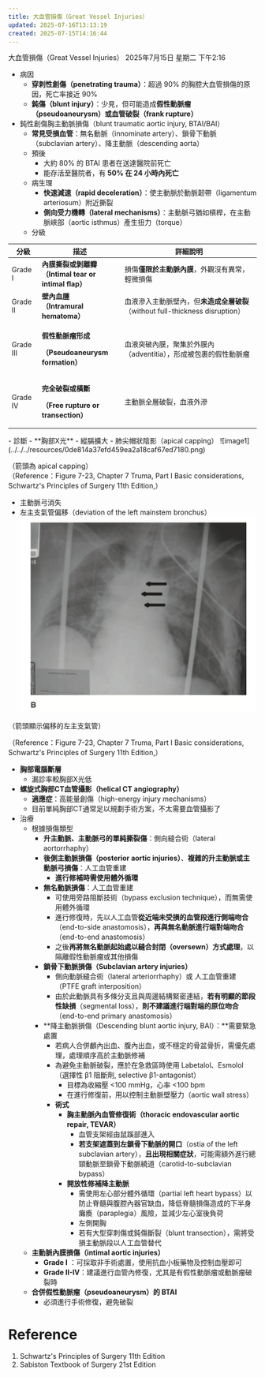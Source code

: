```yaml
---
title: 大血管損傷（Great Vessel Injuries）
updated: 2025-07-16T13:13:19
created: 2025-07-15T14:16:44
---
```


大血管損傷（Great Vessel Injuries）
2025年7月15日 星期二
下午2:16
- 病因
  - **穿刺性創傷（penetrating trauma）**：超過 90% 的胸腔大血管損傷的原因，死亡率接近 90%
  - **鈍傷（blunt injury）**：少見，但可能造成**假性動脈瘤（pseudoaneurysm）**或**血管破裂（frank rupture）**
- 鈍性創傷胸主動脈損傷（blunt traumatic aortic injury, BTAI/BAI）
  - **常見受損血管**：無名動脈（innominate artery）、鎖骨下動脈（subclavian artery）、降主動脈（descending aorta）
  - 預後
    - 大約 80% 的 BTAI 患者在送達醫院前死亡
    - 能存活至醫院者，有 **50% 在 24 小時內死亡**
  - 病生理
    - **快速減速（rapid deceleration）**：使主動脈於動脈韌帶（ligamentum arteriosum）附近撕裂
    - **側向受力機轉（lateral mechanisms）**：主動脈弓猶如槓桿，在主動脈峽部（aortic isthmus）產生扭力（torque）
  - 分級
<table>
<colgroup>
<col style="width: 12%" />
<col style="width: 33%" />
<col style="width: 54%" />
</colgroup>
<thead>
<tr class="header">
<th>分級</th>
<th>描述</th>
<th>詳細說明</th>
</tr>
</thead>
<tbody>
<tr class="odd">
<td>Grade I</td>
<td><strong>內膜撕裂或剝離瓣<br />
（Intimal tear or intimal flap）</strong></td>
<td>損傷<strong>僅限於主動脈內膜</strong>，外觀沒有異常，輕微損傷</td>
</tr>
<tr class="even">
<td>Grade II</td>
<td><strong>壁內血腫<br />
（Intramural hematoma）</strong></td>
<td>血液滲入主動脈壁內，但<strong>未造成全層破裂</strong>（without full-thickness disruption）</td>
</tr>
<tr class="odd">
<td>Grade III</td>
<td><p><strong>假性動脈瘤形成</strong></p>
<p><strong>（Pseudoaneurysm formation）</strong></p></td>
<td>血液突破內膜，聚集於外膜內（adventitia），形成被包裹的假性動脈瘤</td>
</tr>
<tr class="even">
<td>Grade IV</td>
<td><p><strong>完全破裂或橫斷</strong></p>
<p><strong>（Free rupture or transection）</strong></p></td>
<td>主動脈全層破裂，血液外滲</td>
</tr>
</tbody>
</table>
- 診斷
  - **胸部X光**
    - 縱膈擴大
    - 肺尖帽狀陰影（apical capping）
![image1](../../../resources/0de814a37efd459ea2a18caf67ed7180.png)

（箭頭為 apical capping）  
（Reference：Figure 7-23, Chapter 7 Truma, Part I Basic considerations, Schwartz's Principles of Surgery 11th Edition,）
- 主動脈弓消失
- 左主支氣管偏移（deviation of the left mainstem bronchus）
![image2](../../../resources/604af3dc5a4948e1abf6959bbf2991cd.png)

（箭頭顯示偏移的左主支氣管）

（Reference：Figure 7-23, Chapter 7 Truma, Part I Basic considerations, Schwartz's Principles of Surgery 11th Edition,）
- **胸部電腦斷層**
  - 漏診率較胸部X光低
- **螺旋式胸部CT血管攝影（helical CT angiography）**
  - **適應症**：高能量創傷（high-energy injury mechanisms）
  - 目前單純胸部CT通常足以規劃手術方案，不太需要血管攝影了
- 治療
  - 根據損傷類型
    - **升主動脈、主動脈弓的單純撕裂傷**：側向縫合術（lateral aortorrhaphy）
    - **後側主動脈損傷（posterior aortic injuries）**、**複雜的升主動脈或主動脈弓損傷**：人工血管重建
      - **進行修補時需使用體外循環**
    - **無名動脈損傷**：人工血管重建
      - 可使用旁路阻斷技術（bypass exclusion technique），而無需使用體外循環
      - 進行修復時，先以人工血管**從近端未受損的血管段進行側端吻合**（end-to-side anastomosis），**再與無名動脈進行端對端吻合**（end-to-end anastomosis）
      - 之後**再將無名動脈起始處以縫合封閉（oversewn）方式處理**，以隔離假性動脈瘤或其他損傷
    - **鎖骨下動脈損傷（Subclavian artery injuries）**
      - 側向動脈縫合術（lateral arteriorrhaphy）或 人工血管重建（PTFE graft interposition）
      - 由於此動脈具有多條分支且與周邊結構緊密連結，**若有明顯的節段性缺損**（segmental loss），**則不建議進行端對端的原位吻合**（end-to-end primary anastomosis）
    - **降主動脈損傷（Descending blunt aortic injury, BAI）：**需要緊急處置
      - 若病人合併顱內出血、腹內出血，或不穩定的骨盆骨折，需優先處理，處理順序高於主動脈修補
      - 為避免主動脈破裂，應於在急救區時使用 Labetalol、Esmolol（選擇性 β1 阻斷劑, selective β1-antagonist）
        - 目標為收縮壓 \<100 mmHg，心率 \<100 bpm
        - 在進行修復前，用以控制主動脈壁壓力（aortic wall stress）
      - **術式**
        - **胸主動脈內血管修復術（thoracic endovascular aortic repair, TEVAR）**
          - 血管支架經由鼠蹊部進入
          - **若支架遮蓋到左鎖骨下動脈的開口**（ostia of the left subclavian artery），**且出現相關症狀**，可能需額外進行總頸動脈至鎖骨下動脈繞道（carotid-to-subclavian bypass）
        - **開放性修補降主動脈**
          - 需使用左心部分體外循環（partial left heart bypass）以防止脊髓與腹腔內器官缺血，降低脊髓損傷造成的下半身癱瘓（paraplegia）風險，並減少左心室後負荷
          - 左側開胸
          - 若有大型穿刺傷或鈍傷斷裂（blunt transection），需將受損主動脈段以人工血管替代
  - **主動脈內膜損傷（intimal aortic injuries）**
    - **Grade I** ：可採取非手術處置，使用抗血小板藥物及控制血壓即可
    - **Grade II-IV**：建議進行血管內修復，尤其是有假性動脈瘤或動脈瘤破裂時
  - **合併假性動脈瘤（pseudoaneurysm）的 BTAI**
    - 必須進行手術修復，避免破裂
# Reference
1.  Schwartz's Principles of Surgery 11th Edition
2.  Sabiston Textbook of Surgery 21st Edition
